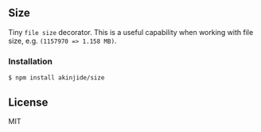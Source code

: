 
## Size

Tiny `file size` decorator. This is a useful capability when working with file size, e.g. `(1157970 => 1.158 MB)`.

### Installation

```
$ npm install akinjide/size
```

## License

MIT
